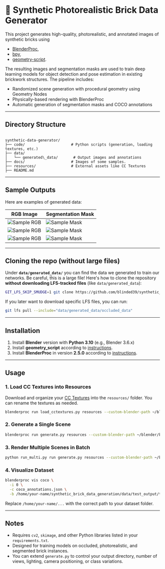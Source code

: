 # 🧱 Synthetic Photorealistic Brick Data Generator

This project generates high-quality, photorealistic, and annotated images of synthetic bricks using 
- [BlenderProc](https://github.com/DLR-RM/BlenderProc),
- [bpy](https://pypi.org/project/bpy/),
- [geometry-script](https://github.com/carson-katri/geometry-script).

The resulting images and segmentation masks are used to train deep learning models for object detection and pose estimation in existing brickwork structures. The pipeline includes:
- Randomized scene generation with procedural geometry using Geometry Nodes
- Physically-based rendering with BlenderProc
- Automatic generation of segmentation masks and COCO annotations

---

## Directory Structure

```

synthetic-data-generator/
├── code/                     # Python scripts (generation, loading textures, etc.)
├── data/
│   └── generated\_data/       # Output images and annotations
├── docs/                     # Images of some samples.
├── resources/                # External assets like CC Textures
├── README.md

````

---

## Sample Outputs

Here are examples of generated data:

| RGB Image | Segmentation Mask |
|----------|-------------------|
| ![Sample RGB](docs/1.jpg) | ![Sample Mask](docs/1_mask.PNG) |
| ![Sample RGB](docs/2.jpg) | ![Sample Mask](docs/2_mask.PNG) |
| ![Sample RGB](docs/3.jpg) | ![Sample Mask](docs/3_mask.PNG) |

---

## Cloning the repo (without large files)

Under **`data/generated_data/`** you can find the data we generated to train our networks. Be careful, this is a large file! Here's how to clone the repository **without downloading LFS-tracked files** (like `data/generated_data`):

```bash
GIT_LFS_SKIP_SMUDGE=1 git clone https://github.com/blinded39/synthetic_brick_data_generation.git
```

If you later want to download specific LFS files, you can run:

```bash
git lfs pull --include="data/generated_data/occluded_data"
```
---

## Installation

1. Install **Blender** version with **Python 3.10** (e.g., Blender 3.6.x)
2. Install **geometry_script** according to [instructions](https://carson-katri.github.io/geometry-script/setup/installation.html).
3. Install **BlenderProc** in version **2.5.0** according to [instructions](https://github.com/DLR-RM/BlenderProc).

---

## Usage

### 1. Load CC Textures into Resources

Download and organize your [CC Textures](https://cc0textures.com/) into the `resources/` folder. You can rename the textures as needed.

```bash
blenderproc run load_cctextures.py resources --custom-blender-path ~/blender/blender-3.6.x-linux-x64
```

### 2. Generate a Single Scene

```bash
blenderproc run generate.py resources --custom-blender-path ~/blender/blender-3.6.x-linux-x64
```

### 3. Render Multiple Scenes in Batch

```bash
python run_multi.py run generate.py resources --custom-blender-path ~/blender/blender-3.6.x-linux-x64
```

### 4. Visualize Dataset

```bash
blenderproc vis coco \
  -i 0 \
  -c coco_annotations.json \
  -b /home/your-name/synthetic_brick_data_generation/data/test_output/train_pbr/000000
```

Replace `/home/your-name/...` with the correct path to your dataset folder.

---

## Notes

* Requires `cv2`, `skimage`, and other Python libraries listed in your `requirements.txt`.
* Designed for training models on occluded, photorealistic, and segmented brick instances.
* You can extend `generate.py` to control your output directory, number of views, lighting, camera positioning, or class variations.
